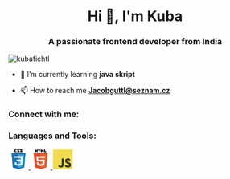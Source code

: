 <h1 align="center">Hi 👋, I'm Kuba</h1>
<h3 align="center">A passionate frontend developer from India</h3>

<p align="left"> <img src="https://komarev.com/ghpvc/?username=kubafichtl&label=Profile%20views&color=0e75b6&style=flat" alt="kubafichtl" /> </p>

- 🌱 I’m currently learning **java skript**

- 📫 How to reach me **Jacobguttl@seznam.cz**

<h3 align="left">Connect with me:</h3>
<p align="left">
</p>

<h3 align="left">Languages and Tools:</h3>
<p align="left"> <a href="https://www.w3schools.com/css/" target="_blank" rel="noreferrer"> <img src="https://raw.githubusercontent.com/devicons/devicon/master/icons/css3/css3-original-wordmark.svg" alt="css3" width="40" height="40"/> </a> <a href="https://www.w3.org/html/" target="_blank" rel="noreferrer"> <img src="https://raw.githubusercontent.com/devicons/devicon/master/icons/html5/html5-original-wordmark.svg" alt="html5" width="40" height="40"/> </a> <a href="https://developer.mozilla.org/en-US/docs/Web/JavaScript" target="_blank" rel="noreferrer"> <img src="https://raw.githubusercontent.com/devicons/devicon/master/icons/javascript/javascript-original.svg" alt="javascript" width="40" height="40"/> </a> </p>

